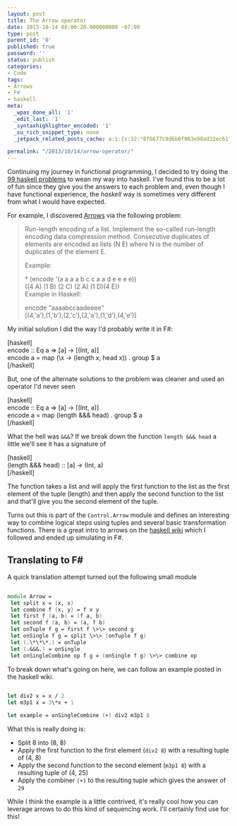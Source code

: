 ```yaml
---
layout: post
title: The Arrow operator
date: 2013-10-14 08:00:20.000000000 -07:00
type: post
parent_id: '0'
published: true
password: ''
status: publish
categories:
- Code
tags:
- Arrows
- F#
- haskell
meta:
  _wpas_done_all: '1'
  _edit_last: '1'
  _syntaxhighlighter_encoded: '1'
  _su_rich_snippet_type: none
  _jetpack_related_posts_cache: a:1:{s:32:"8f6677c9d6b0f903e98ad32ec61f8deb";a:2:{s:7:"expires";i:1561173373;s:7:"payload";a:3:{i:0;a:1:{s:2:"id";i:4725;}i:1;a:1:{s:2:"id";i:4320;}i:2;a:1:{s:2:"id";i:4348;}}}}

permalink: "/2013/10/14/arrow-operator/"
---
```

Continuing my journey in functional programming, I decided to try doing the [99 haskell problems](http://www.haskell.org/haskellwiki/99_questions/) to wean my way into haskell. I've found this to be a lot of fun since they give you the answers to each problem and, even though I have functional experience, the _haskell_ way is sometimes very different from what I would have expected.

For example, I discovered [Arrows](http://en.wikipedia.org/wiki/Arrow_(computer_science)) via the following problem:

> Run-length encoding of a list. Implement the so-called run-length encoding data compression method. Consecutive duplicates of elements are encoded as lists (N E) where N is the number of duplicates of the element E.
> 
> Example:
> 
> \* (encode '(a a a a b c c a a d e e e e))  
> ((4 A) (1 B) (2 C) (2 A) (1 D)(4 E))  
> Example in Haskell:
> 
> encode "aaaabccaadeeee"  
> [(4,'a'),(1,'b'),(2,'c'),(2,'a'),(1,'d'),(4,'e')]

My initial solution I did the way I'd probably write it in F#:

[haskell]  
encode :: Eq a =\> [a] -\> [(Int, a)]  
encode a = map (\x -\> (length x, head x)) . group $ a  
[/haskell]

But, one of the alternate solutions to the problem was cleaner and used an operator I'd never seen

[haskell]  
encode :: Eq a =\> [a] -\> [(Int, a)]  
encode a = map (length &&& head) . group $ a  
[/haskell]

What the hell was `&&&`? If we break down the function `length &&& head` a little we'll see it has a signature of

[haskell]  
(length &&& head) :: [a] -\> (Int, a)  
[/haskell]

The function takes a list and will apply the first function to the list as the first element of the tuple (length) and then apply the second function to the list and that'll give you the second element of the tuple.

Turns out this is part of the `Control.Arrow` module and defines an interesting way to combine logical steps using tuples and several basic transformation functions. There is a great intro to arrows on the [haskell wiki](http://www.haskell.org/haskellwiki/Arrow_tutorial) which I followed and ended up simulating in F#.

## Translating to F#

A quick translation attempt turned out the following small module

```fsharp
  
module Arrow =  
 let split x = (x, x)  
 let combine f (x, y) = f x y  
 let first f (a, b) = (f a, b)  
 let second f (a, b) = (a, f b)  
 let onTuple f g = first f \>\> second g  
 let onSingle f g = split \>\> (onTuple f g)  
 let (.\*\*\*.) = onTuple  
 let (.&&&.) = onSingle  
 let onSingleCombine op f g = (onSingle f g) \>\> combine op  

```

To break down what's going on here, we can follow an example posted in the haskell wiki.

```fsharp
  
let div2 x = x / 2  
let m3p1 x = 3\*x + 1

let example = onSingleCombine (+) div2 m3p1 8  

```

What this is really doing is:

- Split 8 into (8, 8)
- Apply the first function to the first element (`div2 8`) with a resulting tuple of (4, 8)
- Apply the second function to the second element (`m3p1 8`) with a resulting tuple of (4, 25)
- Apply the combiner `(+)` to the resulting tuple which gives the answer of `29`

While I think the example is a little contrived, it's really cool how you can leverage arrows to do this kind of sequencing work. I'll certainly find use for this!

